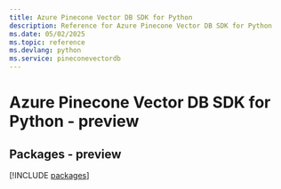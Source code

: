 ```yaml
---
title: Azure Pinecone Vector DB SDK for Python
description: Reference for Azure Pinecone Vector DB SDK for Python
ms.date: 05/02/2025
ms.topic: reference
ms.devlang: python
ms.service: pineconevectordb
---
```

# Azure Pinecone Vector DB SDK for Python - preview
## Packages - preview
[!INCLUDE [packages](pinecone-vector-db-index.md)]
